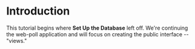 # Introduction

This tutorial begins where **Set Up the Database** left off. We're continuing the web-poll application and will focus on creating the public interface -- "views."
